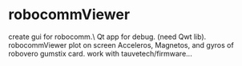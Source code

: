 robocommViewer
==============

create gui for robocomm.\\
Qt app for debug. (need Qwt lib).
robocommViewer plot on screen Acceleros, Magnetos, and gyros of robovero gumstix card.
work with tauvetech/firmware...

